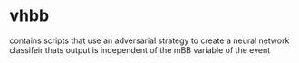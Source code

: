 # vhbb
contains scripts that use an adversarial strategy to create a neural network classifeir thats output is independent of the mBB variable of the event 
